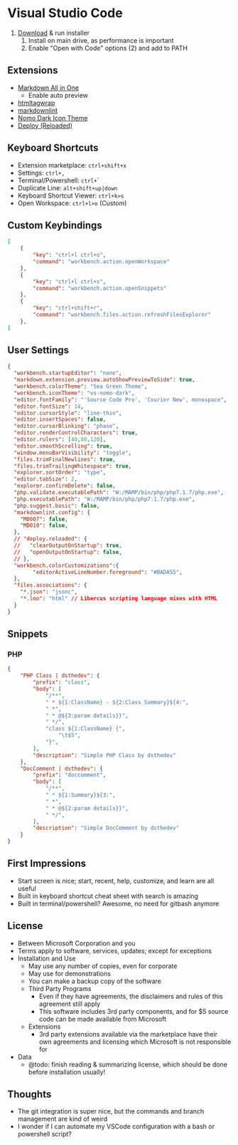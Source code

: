 # Visual Studio Code

1. [Download](https://code.visualstudio.com/Download) & run installer
   1. Install on main drive, as performance is important
   2. Enable "Open with Code" options (2) and add to PATH

## Extensions

* [Markdown All in One](https://github.com/neilsustc/vscode-markdown)
  * Enable auto preview
* [htmltagwrap](https://github.com/bgashler1/vscode-htmltagwrap)
* [markdownlint](https://github.com/mkloubert/vscode-deploy-reloaded)
* [Nomo Dark Icon Theme](https://github.com/be5invis/vscode-iconset)
* [Deploy (Reloaded)](https://github.com/mkloubert/vscode-deploy-reloaded)

## Keyboard Shortcuts

* Extension marketplace: `ctrl+shift+x`
* Settings: `ctrl+,`
* Terminal/Powershell: `ctrl+`\`
* Duplicate Line: `alt+shift+up|down`
* Keyboard Shortcut Viewer: `ctrl+k>s`
* Open Workspace: `ctrl+l>o` (Custom)

## Custom Keybindings

```json
[
	{
		"key": "ctrl+l ctrl+o",
		"command": "workbench.action.openWorkspace"
	},
	{
		"key": "ctrl+l ctrl+s",
		"command": "workbench.action.openSnippets"
	},
	{
		"key": "ctrl+shift+r",
		"command": "workbench.files.action.refreshFilesExplorer"
	},
]
```

## User Settings

```json
{
  "workbench.startupEditor": "none",
  "markdown.extension.preview.autoShowPreviewToSide": true,
  "workbench.colorTheme": "Sea Green Theme",
  "workbench.iconTheme": "vs-nomo-dark",
  "editor.fontFamily": "'Source Code Pro', 'Courier New', monospace",
  "editor.fontSize": 14,
  "editor.cursorStyle": "line-thin",
  "editor.insertSpaces": false,
  "editor.cursorBlinking": "phase",
  "editor.renderControlCharacters": true,
  "editor.rulers": [40,80,120],
  "editor.smoothScrolling": true,
  "window.menuBarVisibility": "toggle",
  "files.trimFinalNewlines": true,
  "files.trimTrailingWhitespace": true,
  "explorer.sortOrder": "type",
  "editor.tabSize": 2,
  "explorer.confirmDelete": false,
  "php.validate.executablePath": "W:/MAMP/bin/php/php7.1.7/php.exe",
  "php.executablePath": "W:/MAMP/bin/php/php7.1.7/php.exe",
  "php.suggest.basic": false,
  "markdownlint.config": {
    "MD007": false,
    "MD010": false,
  },
  // "deploy.reloaded": {
  //   "clearOutputOnStartup": true,
  //   "openOutputOnStartup": false,
  // },
  "workbench.colorCustomizations":{
		"editorActiveLineNumber.foreground": "#BADA55",
  },
  "files.associations": {
    "*.json": "jsonc",
    "*.lmo": "html" // Libercus scripting language mixes with HTML
  }
}
```

## Snippets

### PHP

```json
{
	"PHP Class | dsthedev": {
		"prefix": "class",
		"body": [
			"/**",
			" * ${1:ClassName} - ${2:Class Summary}${4:",
			" *",
			" * @${3:param details}}",
			" */",
			"class ${1:ClassName} {",
				"\t$5",
			"}",
		],
		"description": "Simple PHP Class by dsthedev"
	},
	"DocComment | dsthedev": {
		"prefix": "doccomment",
		"body": [
			"/**",
			" * ${1:Summary}${3:",
			" *",
			" * @${2:param details}}",
			" */",
		],
		"description": "Simple DocComment by dsthedev"
	}
}
```

## First Impressions

* Start screen is nice; start, recent, help, customize, and learn are all useful
* Built in keyboard shortcut cheat sheet with search is amazing
* Built in terminal/powershell?  Awesome, no need for gitbash anymore

## License

* Between Microsoft Corporation and you
* Terms apply to software, services, updates; except for exceptions
* Installation and Use
  * May use any number of copies, even for corporate
  * May use for demonstrations
  * You can make a backup copy of the software
  * Third Party Programs
    * Even if they have agreements, the disclaimers and rules of this agreement still apply
    * This software includes 3rd party components, and for $5 source code can be made available from Microsoft
  * Extensions
    * 3rd party extensions available via the marketplace have their own agreements and licensing which Microsoft is not responsible for
* Data
  * @todo: finish reading & summarizing license, which should be done before installation usually!

## Thoughts

* The git integration is super nice, but the commands and branch management are kind of weird
* I wonder if I can automate my VSCode configuration with a bash or powershell script?
